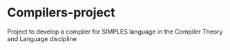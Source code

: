 # Compilers-project

  Project to develop a compiler for SIMPLES language in the Compiler Theory and Language discipline
